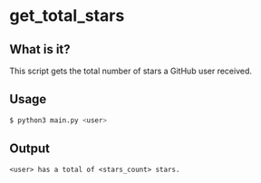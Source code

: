 # get_total_stars
## What is it?
This script gets the total number of stars a
GitHub user received.
## Usage
```bash
$ python3 main.py <user>
```
## Output
```
<user> has a total of <stars_count> stars.
```
